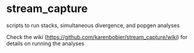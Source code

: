 # stream_capture
scripts to run stacks, simultaneous divergence, and popgen analyses

Check the wiki (https://github.com/karenbobier/stream_capture/wiki) for details on running the analyses
